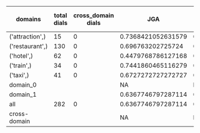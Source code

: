 | domains         |   total dials |   cross_domain dials | JGA                | RSA                | TA                 | CDTA   |   total turns |   cross-domain turns |
|-----------------|---------------|----------------------|--------------------|--------------------|--------------------|--------|---------------|----------------------|
| ('attraction',) |            15 |                    0 | 0.7368421052631579 | 0.8230994152046784 | 0.8771929824561403 | NA     |            57 |                    0 |
| ('restaurant',) |           130 |                    0 | 0.696763202725724  | 0.8995624745624743 | 0.8109028960817717 | NA     |           587 |                    0 |
| ('hotel',)      |            62 |                    0 | 0.4479768786127168 | 0.8249689440993794 | 0.6763005780346821 | NA     |           346 |                    0 |
| ('train',)      |            34 |                    0 | 0.7441860465116279 | 0.9173570019723865 | 0.8895348837209303 | NA     |           172 |                    0 |
| ('taxi',)       |            41 |                    0 | 0.6727272727272727 | 0.8338574423480086 | 0.8666666666666667 | NA     |           165 |                    0 |
| domain_0        |               |                      | NA                 | NA                 | NA                 | NA     |             0 |                    0 |
| domain_1        |               |                      | 0.6367746797287114 | 0.871020278833967  | 0.7957799547852299 | NA     |          1327 |                    0 |
| all             |           282 |                    0 | 0.6367746797287114 | 0.871020278833967  | 0.7957799547852299 | NA     |          1327 |                    0 |
| cross-domain    |               |                      | NA                 | NA                 | NA                 | NA     |             0 |                    0 |
